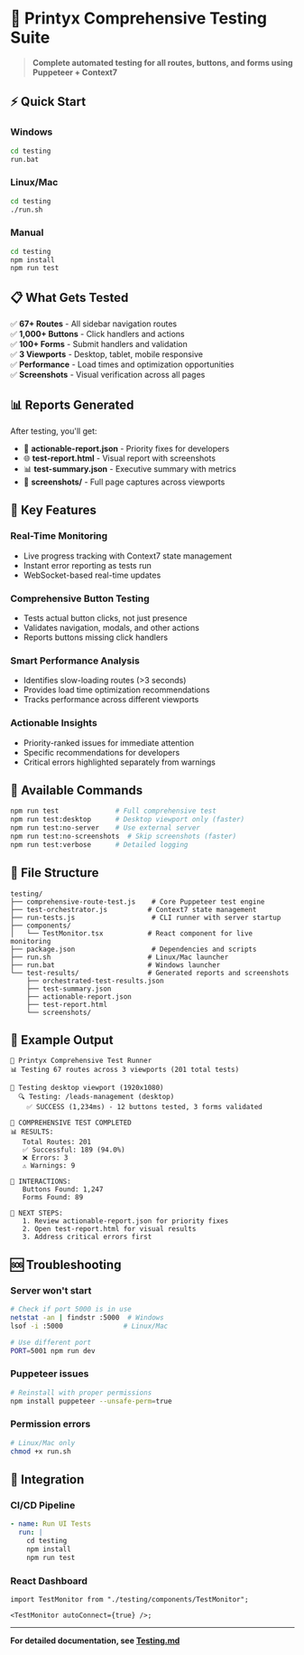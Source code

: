 # 🧪 Printyx Comprehensive Testing Suite

> **Complete automated testing for all routes, buttons, and forms using Puppeteer + Context7**

## ⚡ Quick Start

### Windows

```cmd
cd testing
run.bat
```

### Linux/Mac

```bash
cd testing
./run.sh
```

### Manual

```bash
cd testing
npm install
npm run test
```

## 📋 What Gets Tested

✅ **67+ Routes** - All sidebar navigation routes  
✅ **1,000+ Buttons** - Click handlers and actions  
✅ **100+ Forms** - Submit handlers and validation  
✅ **3 Viewports** - Desktop, tablet, mobile responsive  
✅ **Performance** - Load times and optimization opportunities  
✅ **Screenshots** - Visual verification across all pages

## 📊 Reports Generated

After testing, you'll get:

- 📄 **actionable-report.json** - Priority fixes for developers
- 🌐 **test-report.html** - Visual report with screenshots
- 📊 **test-summary.json** - Executive summary with metrics
- 📸 **screenshots/** - Full page captures across viewports

## 🎯 Key Features

### Real-Time Monitoring

- Live progress tracking with Context7 state management
- Instant error reporting as tests run
- WebSocket-based real-time updates

### Comprehensive Button Testing

- Tests actual button clicks, not just presence
- Validates navigation, modals, and other actions
- Reports buttons missing click handlers

### Smart Performance Analysis

- Identifies slow-loading routes (>3 seconds)
- Provides load time optimization recommendations
- Tracks performance across different viewports

### Actionable Insights

- Priority-ranked issues for immediate attention
- Specific recommendations for developers
- Critical errors highlighted separately from warnings

## 🔧 Available Commands

```bash
npm run test              # Full comprehensive test
npm run test:desktop      # Desktop viewport only (faster)
npm run test:no-server    # Use external server
npm run test:no-screenshots  # Skip screenshots (faster)
npm run test:verbose      # Detailed logging
```

## 📁 File Structure

```
testing/
├── comprehensive-route-test.js    # Core Puppeteer test engine
├── test-orchestrator.js          # Context7 state management
├── run-tests.js                   # CLI runner with server startup
├── components/
│   └── TestMonitor.tsx           # React component for live monitoring
├── package.json                   # Dependencies and scripts
├── run.sh                        # Linux/Mac launcher
├── run.bat                       # Windows launcher
└── test-results/                 # Generated reports and screenshots
    ├── orchestrated-test-results.json
    ├── test-summary.json
    ├── actionable-report.json
    ├── test-report.html
    └── screenshots/
```

## 🎨 Example Output

```
🚀 Printyx Comprehensive Test Runner
📊 Testing 67 routes across 3 viewports (201 total tests)

📱 Testing desktop viewport (1920x1080)
  🔍 Testing: /leads-management (desktop)
    ✅ SUCCESS (1,234ms) - 12 buttons tested, 3 forms validated

🎉 COMPREHENSIVE TEST COMPLETED
📊 RESULTS:
   Total Routes: 201
   ✅ Successful: 189 (94.0%)
   ❌ Errors: 3
   ⚠️ Warnings: 9

🔘 INTERACTIONS:
   Buttons Found: 1,247
   Forms Found: 89

🎯 NEXT STEPS:
   1. Review actionable-report.json for priority fixes
   2. Open test-report.html for visual results
   3. Address critical errors first
```

## 🆘 Troubleshooting

### Server won't start

```bash
# Check if port 5000 is in use
netstat -an | findstr :5000  # Windows
lsof -i :5000               # Linux/Mac

# Use different port
PORT=5001 npm run dev
```

### Puppeteer issues

```bash
# Reinstall with proper permissions
npm install puppeteer --unsafe-perm=true
```

### Permission errors

```bash
# Linux/Mac only
chmod +x run.sh
```

## 🚀 Integration

### CI/CD Pipeline

```yaml
- name: Run UI Tests
  run: |
    cd testing
    npm install
    npm run test
```

### React Dashboard

```tsx
import TestMonitor from "./testing/components/TestMonitor";

<TestMonitor autoConnect={true} />;
```

---

**For detailed documentation, see [Testing.md](../Testing.md)**
